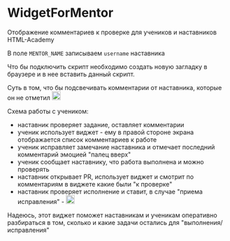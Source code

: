 # WidgetForMentor
Отображение комментариев к проверке для учеников и наставников HTML-Academy

В поле <code>MENTOR_NAME</code> записываем <code>username</code> наставника

Что бы подключить скрипт необходимо создать новую загладку в браузере и в нее вставить данный скрипт.

Суть в том, что бы подсвечивать комментарии от наставника, которые он не отметил <img src="https://assets-cdn.github.com/images/icons/emoji/unicode/1f389.png" alt="tada" width="20">

Схема работы с учеником:
- наставник проверяет задание, оставляет комментарии
- ученик использует виджет - ему в правой стороне экрана отображается список комментариев к работе
- ученик исправляет замечание наставника и отмечает последний комментарий эмоцией "палец вверх"
- ученик сообщает наставнику, что работа выполнена и можно проверять
- наставник открывает PR, использует виджет и смотрит по комментариям в виджете какие были "к проверке"
- наставник проверяет исполнение и ставит, в случае "приема исправления" - <img src="https://assets-cdn.github.com/images/icons/emoji/unicode/1f389.png" alt="tada" width="20">


Надеюсь, этот виджет поможет наставникам и ученикам оперативно разбираться в том, сколько и какие задачи остались для "выполнения/исправления"